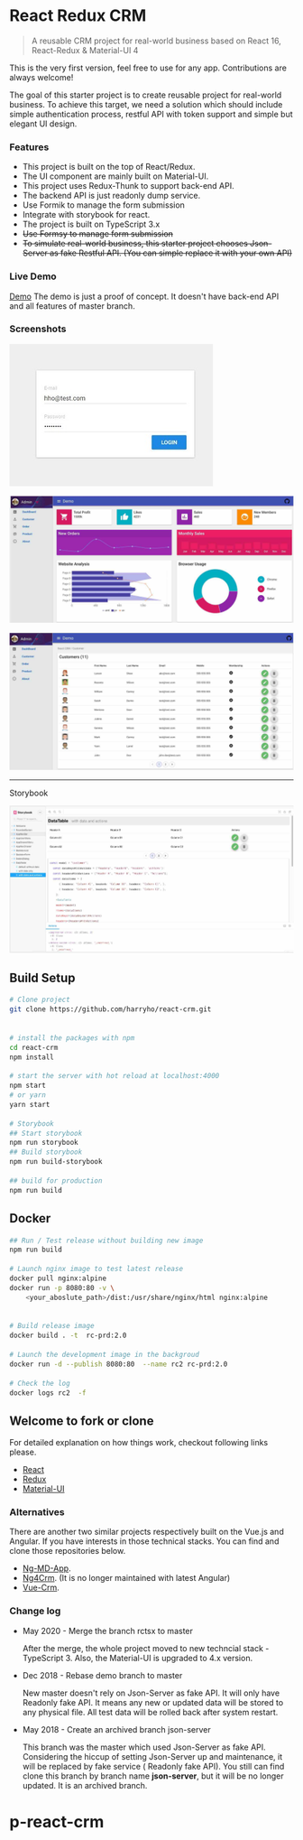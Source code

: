 # React Redux CRM

> A reusable CRM project for real-world business based on React 16, React-Redux & Material-UI 4

This is the very first version, feel free to use for any app. Contributions are always welcome!

The goal of this starter project is to create reusable project for real-world business. To achieve this target, we need a solution which should include simple authentication process, restful API with token support and simple but elegant UI design.

### Features

- This project is built on the top of React/Redux.
- The UI component are mainly built on Material-UI.
- This project uses Redux-Thunk to support back-end API.
- The backend API is just readonly dump service.
- Use Formik to manage the form submission
- Integrate with storybook for react.
- The project is built on TypeScript 3.x
- ~~Use Formsy to manage form submission~~
- ~~To simulate real-world business, this starter project chooses Json-Server as fake Restful API. (You can simple replace it with your own API)~~

### Live Demo

[Demo](https://react-app-demo.harryho.org) The demo is just a proof of concept. It doesn't have back-end API and all features of master branch.

### Screenshots

![Screenshot1](screenshots/screenshot-1.jpg)

![Screenshot2](screenshots/screenshot-1.1.jpg)

![Screenshot3](screenshots/screenshot-3.1.jpg)

<!-- ![Screenshot4](screenshots/screenshot-4.jpg) -->

----

Storybook
  
![Screenshot4](screenshots/screenshot-6.jpg)


## Build Setup

```bash
# Clone project
git clone https://github.com/harryho/react-crm.git


# install the packages with npm
cd react-crm
npm install

# start the server with hot reload at localhost:4000
npm start
# or yarn
yarn start

# Storybook
## Start storybook
npm run storybook
## Build storybook
npm run build-storybook

## build for production
npm run build

```



## Docker 

```bash
## Run / Test release without building new image
npm run build

# Launch nginx image to test latest release
docker pull nginx:alpine
docker run -p 8080:80 -v \
    <your_aboslute_path>/dist:/usr/share/nginx/html nginx:alpine


# Build release image
docker build . -t  rc-prd:2.0

# Launch the development image in the backgroud
docker run -d --publish 8080:80  --name rc2 rc-prd:2.0

# Check the log
docker logs rc2  -f
```

## Welcome to fork or clone

For detailed explanation on how things work, checkout following links please.

- [React](https://facebook.github.io/react/)
- [Redux](http://redux.js.org/)
- [Material-UI](http://www.material-ui.com/)

### Alternatives

There are another two similar projects respectively built on the Vue.js and Angular. If you have interests in those technical stacks. You can find and clone those repositories below.

- [Ng-MD-App](https://github.com/harryho/ng-md-app.git).
- [Ng4Crm](https://github.com/harryho/ng4crm.git). (It is no longer maintained with latest Angular)
- [Vue-Crm](https://github.com/harryho/vue-crm.git).

### Change log

- May 2020 -  Merge the branch rctsx to master

  After the merge, the whole project moved to new techncial stack - TypeScript 3. Also, the Material-UI is upgraded to 4.x version.


- Dec 2018 - Rebase demo branch to master

  New master doesn't rely on Json-Server as fake API. It will only have Readonly fake API. It means any new or updated data will be stored to any physical file. All test data will be rolled back after system restart.

- May 2018 -  Create an archived branch json-server

  This branch was the master which used Json-Server as fake API. Considering the hiccup of setting Json-Server up and maintenance, it will be replaced by fake service ( Readonly fake API). You still can find clone this branch by branch name **json-server**, but it will be no longer updated. It is an archived branch.
# p-react-crm
